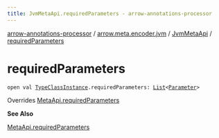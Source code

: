 ```yaml
---
title: JvmMetaApi.requiredParameters - arrow-annotations-processor
---
```


[arrow-annotations-processor](../../index.html) / [arrow.meta.encoder.jvm](../index.html) / [JvmMetaApi](index.html) / [requiredParameters](./required-parameters.html)

# requiredParameters

`open val `[`TypeClassInstance`](../../arrow.meta.encoder/-type-class-instance/index.html)`.requiredParameters: `[`List`](https://kotlinlang.org/api/latest/jvm/stdlib/kotlin.collections/-list/index.html)`<`[`Parameter`](../../arrow.meta.ast/-parameter/index.html)`>`

Overrides [MetaApi.requiredParameters](../../arrow.meta.encoder/-meta-api/required-parameters.html)

**See Also**

[MetaApi.requiredParameters](../../arrow.meta.encoder/-meta-api/required-parameters.html)

